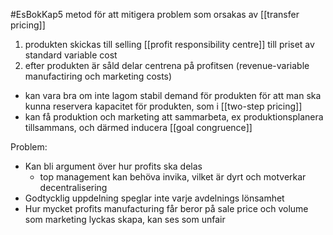 #EsBokKap5
metod för att mitigera problem som orsakas av [[transfer pricing]]

1. produkten skickas till selling [[profit responsibility centre]] till priset av standard variable cost
2. efter produkten är såld delar centrena på profitsen (revenue-variable manufactiring och marketing costs)

- kan vara bra om inte lagom stabil demand för produkten för att man ska kunna reservera kapacitet för produkten, som i [[two-step pricing]]
- kan få produktion och marketing att sammarbeta, ex produktionsplanera tillsammans, och därmed inducera [[goal congruence]]

Problem:
- Kan bli argument över hur profits ska delas
	- top management kan behöva invika, vilket är dyrt och motverkar decentralisering
- Godtycklig uppdelning speglar inte varje avdelnings lönsamhet
- Hur mycket profits manufacturing får beror på sale price och volume som marketing lyckas skapa, kan ses som unfair


